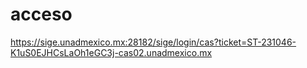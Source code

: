 # acceso
https://sige.unadmexico.mx:28182/sige/login/cas?ticket=ST-231046-K1uS0EJHCsLaOh1eGC3j-cas02.unadmexico.mx
